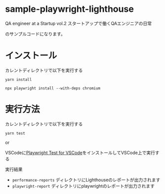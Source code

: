# sample-playwright-lighthouse
QA engineer at a Startup vol.2
スタートアップで働くQAエンジニアの日常

のサンプルコードになります。

# インストール
カレントディレクトリで以下を実行する

```
yarn install
```

```
npx playwright install --with-deps chromium
```

# 実行方法
カレントディレクトリで以下を実行する

```
yarn test
```
or

VSCodeに[Playwright Test for VSCode](https://marketplace.visualstudio.com/items?itemName=ms-playwright.playwright)をインストールしてVSCode上で実行する

実行結果
  - `performance-reports` ディレクトリにLighthouseのレポートが出力されます
  - `playwright-report` ディレクトリにplaywrightのレポートが出力されます
